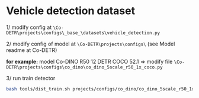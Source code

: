 # Vehicle detection dataset

1/ modify config at `\Co-DETR\projects\configs\_base_\datasets\vehicle_detection.py`

2/ modify config of model at `\Co-DETR\projects\configs\` (see Model readme at Co-DETR)

**for example:** model Co-DINO	R50	12	DETR	COCO	52.1 => modify file `\Co-DETR\projects\configs\co_dino\co_dino_5scale_r50_1x_coco.py`

3/ run train detector

```bash
bash tools/dist_train.sh projects/configs/co_dino/co_dino_5scale_r50_1x_coco.py 2 outputs
```